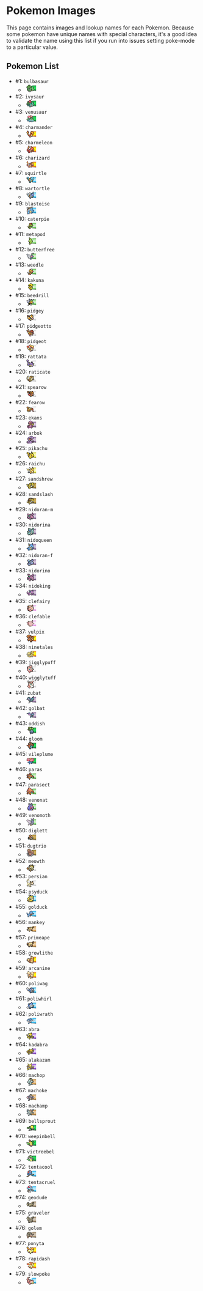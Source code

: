 <!-- This file is generated by ./scripts/create_pokemon_md.sh. DO NOT EDIT IT DIRECTLY -->

# Pokemon Images

This page contains images and lookup names for each Pokemon. Because some pokemon
have unique names with special characters, it's a good idea to validate the name
using this list if you run into issues setting poke-mode to a particular value.

## Pokemon List

* #1: `bulbasaur`
  * ![bulbasaur](/img/pokemon/bulbasaur.png)
* #2: `ivysaur`
  * ![ivysaur](/img/pokemon/ivysaur.png)
* #3: `venusaur`
  * ![venusaur](/img/pokemon/venusaur.png)
* #4: `charmander`
  * ![charmander](/img/pokemon/charmander.png)
* #5: `charmeleon`
  * ![charmeleon](/img/pokemon/charmeleon.png)
* #6: `charizard`
  * ![charizard](/img/pokemon/charizard.png)
* #7: `squirtle`
  * ![squirtle](/img/pokemon/squirtle.png)
* #8: `wartortle`
  * ![wartortle](/img/pokemon/wartortle.png)
* #9: `blastoise`
  * ![blastoise](/img/pokemon/blastoise.png)
* #10: `caterpie`
  * ![caterpie](/img/pokemon/caterpie.png)
* #11: `metapod`
  * ![metapod](/img/pokemon/metapod.png)
* #12: `butterfree`
  * ![butterfree](/img/pokemon/butterfree.png)
* #13: `weedle`
  * ![weedle](/img/pokemon/weedle.png)
* #14: `kakuna`
  * ![kakuna](/img/pokemon/kakuna.png)
* #15: `beedrill`
  * ![beedrill](/img/pokemon/beedrill.png)
* #16: `pidgey`
  * ![pidgey](/img/pokemon/pidgey.png)
* #17: `pidgeotto`
  * ![pidgeotto](/img/pokemon/pidgeotto.png)
* #18: `pidgeot`
  * ![pidgeot](/img/pokemon/pidgeot.png)
* #19: `rattata`
  * ![rattata](/img/pokemon/rattata.png)
* #20: `raticate`
  * ![raticate](/img/pokemon/raticate.png)
* #21: `spearow`
  * ![spearow](/img/pokemon/spearow.png)
* #22: `fearow`
  * ![fearow](/img/pokemon/fearow.png)
* #23: `ekans`
  * ![ekans](/img/pokemon/ekans.png)
* #24: `arbok`
  * ![arbok](/img/pokemon/arbok.png)
* #25: `pikachu`
  * ![pikachu](/img/pokemon/pikachu.png)
* #26: `raichu`
  * ![raichu](/img/pokemon/raichu.png)
* #27: `sandshrew`
  * ![sandshrew](/img/pokemon/sandshrew.png)
* #28: `sandslash`
  * ![sandslash](/img/pokemon/sandslash.png)
* #29: `nidoran-m`
  * ![nidoran-m](/img/pokemon/nidoran-m.png)
* #30: `nidorina`
  * ![nidorina](/img/pokemon/nidorina.png)
* #31: `nidoqueen`
  * ![nidoqueen](/img/pokemon/nidoqueen.png)
* #32: `nidoran-f`
  * ![nidoran-f](/img/pokemon/nidoran-f.png)
* #33: `nidorino`
  * ![nidorino](/img/pokemon/nidorino.png)
* #34: `nidoking`
  * ![nidoking](/img/pokemon/nidoking.png)
* #35: `clefairy`
  * ![clefairy](/img/pokemon/clefairy.png)
* #36: `clefable`
  * ![clefable](/img/pokemon/clefable.png)
* #37: `vulpix`
  * ![vulpix](/img/pokemon/vulpix.png)
* #38: `ninetales`
  * ![ninetales](/img/pokemon/ninetales.png)
* #39: `jigglypuff`
  * ![jigglypuff](/img/pokemon/jigglypuff.png)
* #40: `wigglytuff`
  * ![wigglytuff](/img/pokemon/wigglytuff.png)
* #41: `zubat`
  * ![zubat](/img/pokemon/zubat.png)
* #42: `golbat`
  * ![golbat](/img/pokemon/golbat.png)
* #43: `oddish`
  * ![oddish](/img/pokemon/oddish.png)
* #44: `gloom`
  * ![gloom](/img/pokemon/gloom.png)
* #45: `vileplume`
  * ![vileplume](/img/pokemon/vileplume.png)
* #46: `paras`
  * ![paras](/img/pokemon/paras.png)
* #47: `parasect`
  * ![parasect](/img/pokemon/parasect.png)
* #48: `venonat`
  * ![venonat](/img/pokemon/venonat.png)
* #49: `venomoth`
  * ![venomoth](/img/pokemon/venomoth.png)
* #50: `diglett`
  * ![diglett](/img/pokemon/diglett.png)
* #51: `dugtrio`
  * ![dugtrio](/img/pokemon/dugtrio.png)
* #52: `meowth`
  * ![meowth](/img/pokemon/meowth.png)
* #53: `persian`
  * ![persian](/img/pokemon/persian.png)
* #54: `psyduck`
  * ![psyduck](/img/pokemon/psyduck.png)
* #55: `golduck`
  * ![golduck](/img/pokemon/golduck.png)
* #56: `mankey`
  * ![mankey](/img/pokemon/mankey.png)
* #57: `primeape`
  * ![primeape](/img/pokemon/primeape.png)
* #58: `growlithe`
  * ![growlithe](/img/pokemon/growlithe.png)
* #59: `arcanine`
  * ![arcanine](/img/pokemon/arcanine.png)
* #60: `poliwag`
  * ![poliwag](/img/pokemon/poliwag.png)
* #61: `poliwhirl`
  * ![poliwhirl](/img/pokemon/poliwhirl.png)
* #62: `poliwrath`
  * ![poliwrath](/img/pokemon/poliwrath.png)
* #63: `abra`
  * ![abra](/img/pokemon/abra.png)
* #64: `kadabra`
  * ![kadabra](/img/pokemon/kadabra.png)
* #65: `alakazam`
  * ![alakazam](/img/pokemon/alakazam.png)
* #66: `machop`
  * ![machop](/img/pokemon/machop.png)
* #67: `machoke`
  * ![machoke](/img/pokemon/machoke.png)
* #68: `machamp`
  * ![machamp](/img/pokemon/machamp.png)
* #69: `bellsprout`
  * ![bellsprout](/img/pokemon/bellsprout.png)
* #70: `weepinbell`
  * ![weepinbell](/img/pokemon/weepinbell.png)
* #71: `victreebel`
  * ![victreebel](/img/pokemon/victreebel.png)
* #72: `tentacool`
  * ![tentacool](/img/pokemon/tentacool.png)
* #73: `tentacruel`
  * ![tentacruel](/img/pokemon/tentacruel.png)
* #74: `geodude`
  * ![geodude](/img/pokemon/geodude.png)
* #75: `graveler`
  * ![graveler](/img/pokemon/graveler.png)
* #76: `golem`
  * ![golem](/img/pokemon/golem.png)
* #77: `ponyta`
  * ![ponyta](/img/pokemon/ponyta.png)
* #78: `rapidash`
  * ![rapidash](/img/pokemon/rapidash.png)
* #79: `slowpoke`
  * ![slowpoke](/img/pokemon/slowpoke.png)
